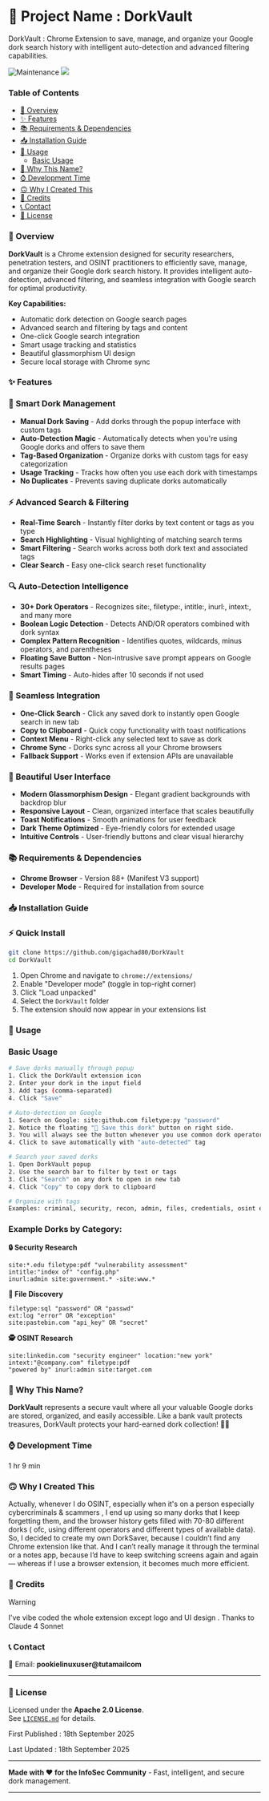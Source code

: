 # 🚀 Project Name : DorkVault

DorkVault : Chrome Extension to save, manage, and organize your Google dork search history with intelligent auto-detection and advanced filtering capabilities.


![Maintenance](https://img.shields.io/badge/Maintained%3F-yes-pink.svg)
<a href="https://github.com/gigachad80/DorkVault/issues"><img src="https://img.shields.io/badge/contributions-welcome-purple.svg?style=flat"></a>

### Table of Contents

* [📌 Overview](#-overview)
* [✨ Features](#-features)
* [📚 Requirements & Dependencies](#-requirements--dependencies)
* [📥 Installation Guide](#-installation-guide)
* [🚀 Usage](#-usage)
  - [Basic Usage](#basic-usage)
* [🤔 Why This Name?](#-why-this-name)
* [⌚ Development Time](#-development-time)
* [🙃 Why I Created This](#-why-i-created-this)
* [💖 Credits ](#-credits)
* [📞 Contact](#-contact)
* [📄 License](#-license)

### 📌 Overview

**DorkVault** is a Chrome extension designed for security researchers, penetration testers, and OSINT practitioners to efficiently save, manage, and organize their Google dork search history. It provides intelligent auto-detection, advanced filtering, and seamless integration with Google search for optimal productivity.

**Key Capabilities:**
* Automatic dork detection on Google search pages
* Advanced search and filtering by tags and content
* One-click Google search integration
* Smart usage tracking and statistics
* Beautiful glassmorphism UI design
* Secure local storage with Chrome sync

### ✨ Features

### 🎯 Smart Dork Management
- **Manual Dork Saving** - Add dorks through the popup interface with custom tags
- **Auto-Detection Magic** - Automatically detects when you're using Google dorks and offers to save them
- **Tag-Based Organization** - Organize dorks with custom tags for easy categorization
- **Usage Tracking** - Tracks how often you use each dork with timestamps
- **No Duplicates** - Prevents saving duplicate dorks automatically

### ⚡ Advanced Search & Filtering
- **Real-Time Search** - Instantly filter dorks by text content or tags as you type
- **Search Highlighting** - Visual highlighting of matching search terms
- **Smart Filtering** - Search works across both dork text and associated tags
- **Clear Search** - Easy one-click search reset functionality

### 🔍 Auto-Detection Intelligence
- **30+ Dork Operators** - Recognizes site:, filetype:, intitle:, inurl:, intext:, and many more
- **Boolean Logic Detection** - Detects AND/OR operators combined with dork syntax
- **Complex Pattern Recognition** - Identifies quotes, wildcards, minus operators, and parentheses
- **Floating Save Button** - Non-intrusive save prompt appears on Google results pages
- **Smart Timing** - Auto-hides after 10 seconds if not used

### 🚀 Seamless Integration
- **One-Click Search** - Click any saved dork to instantly open Google search in new tab
- **Copy to Clipboard** - Quick copy functionality with toast notifications
- **Context Menu** - Right-click any selected text to save as dork
- **Chrome Sync** - Dorks sync across all your Chrome browsers
- **Fallback Support** - Works even if extension APIs are unavailable

### 🎨 Beautiful User Interface
- **Modern Glassmorphism Design** - Elegant gradient backgrounds with backdrop blur
- **Responsive Layout** - Clean, organized interface that scales beautifully
- **Toast Notifications** - Smooth animations for user feedback
- **Dark Theme Optimized** - Eye-friendly colors for extended usage
- **Intuitive Controls** - User-friendly buttons and clear visual hierarchy

### 📚 Requirements & Dependencies

* **Chrome Browser** - Version 88+ (Manifest V3 support)
* **Developer Mode** - Required for installation from source


### 📥 Installation Guide

### ⚡ Quick Install


```bash
git clone https://github.com/gigachad80/DorkVault
cd DorkVault
```

1. Open Chrome and navigate to `chrome://extensions/`
2. Enable "Developer mode" (toggle in top-right corner)
3. Click "Load unpacked"
4. Select the `DorkVault` folder
5. The extension should now appear in your extensions list



### 🚀 Usage

### Basic Usage

```bash
# Save dorks manually through popup
1. Click the DorkVault extension icon
2. Enter your dork in the input field
3. Add tags (comma-separated)
4. Click "Save"

# Auto-detection on Google
1. Search on Google: site:github.com filetype:py "password"
2. Notice the floating "💾 Save this dork" button on right side.
3. You will always see the button whenever you use common dork operators like inurl , intext site etc..
4. Click to save automatically with "auto-detected" tag

# Search your saved dorks
1. Open DorkVault popup
2. Use the search bar to filter by text or tags
3. Click "Search" on any dork to open in new tab
4. Click "Copy" to copy dork to clipboard

# Organize with tags
Examples: criminal, security, recon, admin, files, credentials, osint etc.
```

### Example Dorks by Category:

**🔒 Security Research**
```
site:*.edu filetype:pdf "vulnerability assessment"
intitle:"index of" "config.php"
inurl:admin site:government.* -site:www.*
```

**📁 File Discovery**
```
filetype:sql "password" OR "passwd"
ext:log "error" OR "exception"
site:pastebin.com "api_key" OR "secret"
```

**🕵️ OSINT Research**
```
site:linkedin.com "security engineer" location:"new york"
intext:"@company.com" filetype:pdf
"powered by" inurl:admin site:target.com
```

### 🤔 Why This Name?

**DorkVault** represents a secure vault where all your valuable Google dorks are stored, organized, and easily accessible. Like a bank vault protects treasures, DorkVault protects your hard-earned dork collection! 🏦💎


### ⌚ Development Time

1 hr 9 min

### 🙃 Why I Created This

Actually, whenever I do OSINT, especially when it's on a person especially cybercriminals & scammers , I end up using so many dorks that I keep forgetting them, and the browser history gets filled with 70-80 different dorks ( ofc, using different operators and different types of available data). So, I decided to create my own DorkSaver, because I couldn’t find any Chrome extension like that. And I can’t really manage it through the terminal or a notes app, because I’d have to keep switching screens again and again — whereas if I use a browser extension, it becomes much more efficient.
 

### 💖 Credits 

> [!WARNING]
> I've  vibe coded the whole extension except logo and UI design . Thanks to Claude 4 Sonnet 

### 📞 Contact

📧 Email: **pookielinuxuser@tutamailcom**


---

### 📄 License

Licensed under the **Apache 2.0 License**.  
See [`LICENSE.md`](https://github.com/gigachad80/DorkVault/blob/main/LICENSE.md) for details.

First Published : 18th September 2025

Last Updated : 18th September 2025

---

**Made with ❤️ for the InfoSec Community** - Fast, intelligent, and secure dork management.

---

